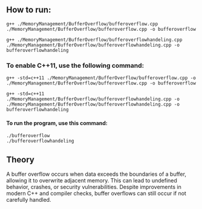 ## How to run:
    g++ ./MemoryManagement/BufferOverflow/bufferoverflow.cpp ./MemoryManagement/BufferOverflow/bufferoverflow.cpp -o bufferoverflow

    g++ ./MemoryManagement/BufferOverflow/bufferoverflowhandeling.cpp ./MemoryManagement/BufferOverflow/bufferoverflowhandeling.cpp -o bufferoverflowhandeling 

### To enable C++11, use the following command:
    g++ -std=c++11 ./MemoryManagement/BufferOverflow/bufferoverflow.cpp -o ./MemoryManagement/BufferOverflow/bufferoverflow.cpp -o bufferoverflow

    g++ -std=c++11 ./MemoryManagement/BufferOverflow/bufferoverflowhandeling.cpp -o ./MemoryManagement/BufferOverflow/bufferoverflowhandeling.cpp -o bufferoverflowhandeling

#### To run the program, use this command:
    ./bufferoverflow
    ./bufferoverflowhandeling

## Theory

A buffer overflow occurs when data exceeds the boundaries of a buffer, allowing it to overwrite adjacent memory. This can lead to undefined behavior, crashes, or security vulnerabilities. Despite improvements in modern C++ and compiler checks, buffer overflows can still occur if not carefully handled.

